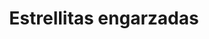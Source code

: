 ---
title: Estrellitas engarzadas
date: 
draft: false

# descripcion
description : Aros pasantes en plata y cristal.

materials: Plata 925

color: 

dimensions: Largo 1,70 cm

code: 01-07-1072

type: "Aros"

categories: []

price: $7.590,00

price_eftvo: $6.450,00

# Images
# first image will be shown in the product page
images:
  # - image: "images/path_to_image"
  # La ubicacion de las imagenes es imagenes/Aros/Aros.Cristal/01-07-1072-estrellitas-engarzadas
  - image: "./images/aros/cristal/01-07-1072-estrellitas-engarzadas_a.jpg"
  - image: "./images/aros/cristal/01-07-1072-estrellitas-engarzadas_b.jpg"
  - image: "./images/aros/cristal/01-07-1072-estrellitas-engarzadas_c.jpg"
---